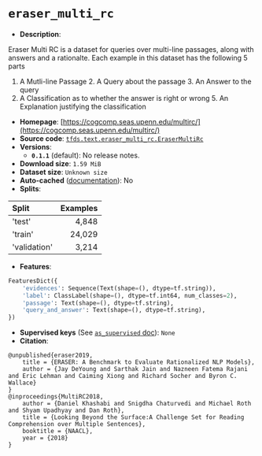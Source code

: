 <div itemscope itemtype="http://schema.org/Dataset">
  <div itemscope itemprop="includedInDataCatalog" itemtype="http://schema.org/DataCatalog">
    <meta itemprop="name" content="TensorFlow Datasets" />
  </div>

  <meta itemprop="name" content="eraser_multi_rc" />
  <meta itemprop="description" content="Eraser Multi RC is a dataset for queries over multi-line passages, along with&#10;answers and a rationalte. Each example in this dataset has the following 5 parts&#10;1. A Mutli-line Passage&#10;2. A Query about the passage&#10;3. An Answer to the query&#10;4. A Classification as to whether the answer is right or wrong&#10;5. An Explanation justifying the classification&#10;&#10;To use this dataset:&#10;&#10;```python&#10;import tensorflow_datasets as tfds&#10;&#10;ds = tfds.load(&#x27;eraser_multi_rc&#x27;, split=&#x27;train&#x27;)&#10;for ex in ds.take(4):&#10;  print(ex)&#10;```&#10;&#10;See [the guide](https://www.tensorflow.org/datasets/overview) for more&#10;informations on [tensorflow_datasets](https://www.tensorflow.org/datasets).&#10;&#10;" />
  <meta itemprop="url" content="https://www.tensorflow.org/datasets/catalog/eraser_multi_rc" />
  <meta itemprop="sameAs" content="https://cogcomp.seas.upenn.edu/multirc/" />
  <meta itemprop="citation" content="@unpublished{eraser2019,&#10;    title = {ERASER: A Benchmark to Evaluate Rationalized NLP Models},&#10;    author = {Jay DeYoung and Sarthak Jain and Nazneen Fatema Rajani and Eric Lehman and Caiming Xiong and Richard Socher and Byron C. Wallace}&#10;}&#10;@inproceedings{MultiRC2018,&#10;    author = {Daniel Khashabi and Snigdha Chaturvedi and Michael Roth and Shyam Upadhyay and Dan Roth},&#10;    title = {Looking Beyond the Surface:A Challenge Set for Reading Comprehension over Multiple Sentences},&#10;    booktitle = {NAACL},&#10;    year = {2018}&#10;}" />
</div>

# `eraser_multi_rc`

*   **Description**:

Eraser Multi RC is a dataset for queries over multi-line passages, along with
answers and a rationalte. Each example in this dataset has the following 5 parts
1. A Mutli-line Passage 2. A Query about the passage 3. An Answer to the query
4. A Classification as to whether the answer is right or wrong 5. An Explanation
justifying the classification

*   **Homepage**:
    [https://cogcomp.seas.upenn.edu/multirc/](https://cogcomp.seas.upenn.edu/multirc/)
*   **Source code**:
    [`tfds.text.eraser_multi_rc.EraserMultiRc`](https://github.com/tensorflow/datasets/tree/master/tensorflow_datasets/text/eraser_multi_rc.py)
*   **Versions**:
    *   **`0.1.1`** (default): No release notes.
*   **Download size**: `1.59 MiB`
*   **Dataset size**: `Unknown size`
*   **Auto-cached**
    ([documentation](https://www.tensorflow.org/datasets/performances#auto-caching)):
    No
*   **Splits**:

Split        | Examples
:----------- | -------:
'test'       | 4,848
'train'      | 24,029
'validation' | 3,214

*   **Features**:

```python
FeaturesDict({
    'evidences': Sequence(Text(shape=(), dtype=tf.string)),
    'label': ClassLabel(shape=(), dtype=tf.int64, num_classes=2),
    'passage': Text(shape=(), dtype=tf.string),
    'query_and_answer': Text(shape=(), dtype=tf.string),
})
```
*   **Supervised keys** (See
    [`as_supervised` doc](https://www.tensorflow.org/datasets/api_docs/python/tfds/load#args)):
    `None`
*   **Citation**:

```
@unpublished{eraser2019,
    title = {ERASER: A Benchmark to Evaluate Rationalized NLP Models},
    author = {Jay DeYoung and Sarthak Jain and Nazneen Fatema Rajani and Eric Lehman and Caiming Xiong and Richard Socher and Byron C. Wallace}
}
@inproceedings{MultiRC2018,
    author = {Daniel Khashabi and Snigdha Chaturvedi and Michael Roth and Shyam Upadhyay and Dan Roth},
    title = {Looking Beyond the Surface:A Challenge Set for Reading Comprehension over Multiple Sentences},
    booktitle = {NAACL},
    year = {2018}
}
```

